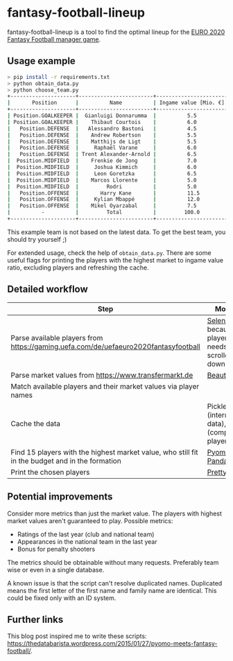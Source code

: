 # fantasy-football-lineup

fantasy-football-lineup is a tool to find the optimal lineup for the [EURO 2020 Fantasy Football manager game](<https://gaming.uefa.com/de/uefaeuro2020fantasyfootball>).

## Usage example

```bash
> pip install -r requirements.txt
> python obtain_data.py
> python choose_team.py
+---------------------+------------------------+-----------------------+-----------------------+-------------------------+
|       Position      |          Name          | Ingame value [Mio. €] | Market value [Mio. €] | Ratio (market / ingame) |
+---------------------+------------------------+-----------------------+-----------------------+-------------------------+
| Position.GOALKEEPER |  Gianluigi Donnarumma  |          5.5          |          60.0         |          10.91          |
| Position.GOALKEEPER |    Thibaut Courtois    |          6.0          |          60.0         |          10.00          |
|   Position.DEFENSE  |   Alessandro Bastoni   |          4.5          |          60.0         |          13.33          |
|   Position.DEFENSE  |    Andrew Robertson    |          5.5          |          65.0         |          11.82          |
|   Position.DEFENSE  |    Matthijs de Ligt    |          5.5          |          75.0         |          13.64          |
|   Position.DEFENSE  |     Raphaël Varane     |          6.0          |          70.0         |          11.67          |
|   Position.DEFENSE  | Trent Alexander-Arnold |          6.5          |          75.0         |          11.54          |
|  Position.MIDFIELD  |    Frenkie de Jong     |          7.0          |          90.0         |          12.86          |
|  Position.MIDFIELD  |     Joshua Kimmich     |          6.0          |          90.0         |          15.00          |
|  Position.MIDFIELD  |     Leon Goretzka      |          6.5          |          70.0         |          10.77          |
|  Position.MIDFIELD  |    Marcos Llorente     |          5.0          |          70.0         |          14.00          |
|  Position.MIDFIELD  |         Rodri          |          5.0          |          70.0         |          14.00          |
|   Position.OFFENSE  |       Harry Kane       |          11.5         |         120.0         |          10.43          |
|   Position.OFFENSE  |     Kylian Mbappé      |          12.0         |         160.0         |          13.33          |
|   Position.OFFENSE  |    Mikel Oyarzabal     |          7.5          |          70.0         |           9.33          |
|          -          |         Total          |         100.0         |         1205.0        |          12.05          |
+---------------------+------------------------+-----------------------+-----------------------+-------------------------+
```

This example team is not based on the latest data. To get the best team, you should try yourself ;)

For extended usage, check the help of `obtain_data.py`. There are some useful flags for printing the players with the highest market to ingame value ratio, excluding players and refreshing the cache.

## Detailed workflow

| Step | Modules |
| --- | --- |
| Parse available players from <https://gaming.uefa.com/de/uefaeuro2020fantasyfootball> | [Selenium](https://www.selenium.dev/), because player list needs to be scrolled down |
| Parse market values from <https://www.transfermarkt.de> | [Beautifulsoup](https://www.crummy.com/software/BeautifulSoup/) |
| Match available players and their market values via player names | |
| Cache the data | Pickle (intermediate data), csv (completed player list) |
| Find 15 players with the highest market value, who still fit in the budget and in the formation | [Pyomo](https://www.pyomo.org/), [Pandas](https://pandas.pydata.org/) |
| Print the chosen players | [Prettytable](https://github.com/jazzband/prettytable) |

## Potential improvements

Consider more metrics than just the market value. The players with highest market values aren't guaranteed to play. Possible metrics:

- Ratings of the last year (club and national team)
- Appearances in the national team in the last year
- Bonus for penalty shooters

The metrics should be obtainable without many requests. Preferably team wise or even in a single database.

A known issue is that the script can't resolve duplicated names. Duplicated means the first letter of the first name and family name are identical. This could be fixed only with an ID system.

## Further links

This blog post inspired me to write these scripts: <https://thedatabarista.wordpress.com/2015/01/27/pyomo-meets-fantasy-football/>.
